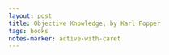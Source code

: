 ```yaml
---
layout: post
title: Objective Knowledge, by Karl Popper
tags: books
notes-marker: active-with-caret
---
```

